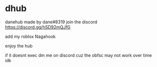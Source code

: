 # dhub
danehub
made by dane#8319
join the discord
https://discord.gg/hSD92mQJfG

add my roblox
Nagahook

enjoy the hub

if it doesnt exec dm me on discord cuz the obfsc may not work over time idk
